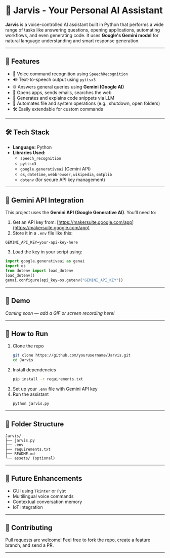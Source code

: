 
# 🤖 Jarvis - Your Personal AI Assistant

**Jarvis** is a voice-controlled AI assistant built in Python that performs a wide range of tasks like answering questions, opening applications, automating workflows, and even generating code. It uses **Google's Gemini model** for natural language understanding and smart response generation.

---

## 🚀 Features

- 🎤 Voice command recognition using `SpeechRecognition`
- 🔊 Text-to-speech output using `pyttsx3`
- 🌐 Answers general queries using **Gemini (Google AI)**
- 🧾 Opens apps, sends emails, searches the web
- 🧠 Generates and explains code snippets via LLM
- 📁 Automates file and system operations (e.g., shutdown, open folders)
- 🛠️ Easily extendable for custom commands

---

## 🛠️ Tech Stack

- **Language:** Python  
- **Libraries Used:**  
  - `speech_recognition`  
  - `pyttsx3`  
  - `google.generativeai` (Gemini API)  
  - `os`, `datetime`, `webbrowser`, `wikipedia`, `smtplib`  
  - `dotenv` (for secure API key management)

---

## 🔐 Gemini API Integration

This project uses the **Gemini API (Google Generative AI)**. You’ll need to:

1. Get an API key from: [https://makersuite.google.com/app](https://makersuite.google.com/app)
2. Store it in a `.env` file like this:

```
GEMINI_API_KEY=your-api-key-here
```

3. Load the key in your script using:

```python
import google.generativeai as genai
import os
from dotenv import load_dotenv
load_dotenv()
genai.configure(api_key=os.getenv("GEMINI_API_KEY"))
```

---

## 🎥 Demo

*Coming soon — add a GIF or screen recording here!*

---

## 🧪 How to Run

1. Clone the repo  
   ```bash
   git clone https://github.com/yourusername/Jarvis.git
   cd Jarvis
   ```
2. Install dependencies  
   ```bash
   pip install -r requirements.txt
   ```
3. Set up your `.env` file with Gemini API key  
4. Run the assistant  
   ```bash
   python jarvis.py
   ```

---

## 📂 Folder Structure

```
Jarvis/
├── jarvis.py
├── .env
├── requirements.txt
├── README.md
└── assets/ (optional)
```

---

## 🌱 Future Enhancements

- GUI using `Tkinter` or `PyQt`  
- Multilingual voice commands  
- Contextual conversation memory  
- IoT integration  

---

## 🤝 Contributing

Pull requests are welcome! Feel free to fork the repo, create a feature branch, and send a PR.

---



